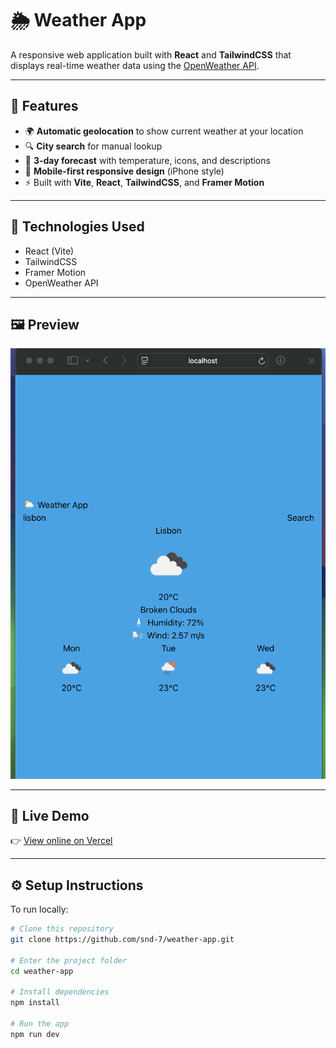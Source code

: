 # 🌦️ Weather App

A responsive web application built with **React** and **TailwindCSS** that displays real-time weather data using the [OpenWeather API](https://openweathermap.org/api).

---

## 🚀 Features

- 🌍 **Automatic geolocation** to show current weather at your location  
- 🔍 **City search** for manual lookup  
- 📆 **3-day forecast** with temperature, icons, and descriptions  
- 📱 **Mobile-first responsive design** (iPhone style)  
- ⚡ Built with **Vite**, **React**, **TailwindCSS**, and **Framer Motion**

---


## 🧰 Technologies Used

- React (Vite)
- TailwindCSS
- Framer Motion
- OpenWeather API

---

## 🖼️ Preview

![App Screenshot](https://github.com/snd-7/weather-app/blob/main/app.png)

---

## 🔗 Live Demo

👉 [View online on Vercel](https://weather-app-paulos-projects-441dbc41.vercel.app/)  


---

## ⚙️ Setup Instructions

To run locally:

```bash
# Clone this repository
git clone https://github.com/snd-7/weather-app.git

# Enter the project folder
cd weather-app

# Install dependencies
npm install

# Run the app
npm run dev
